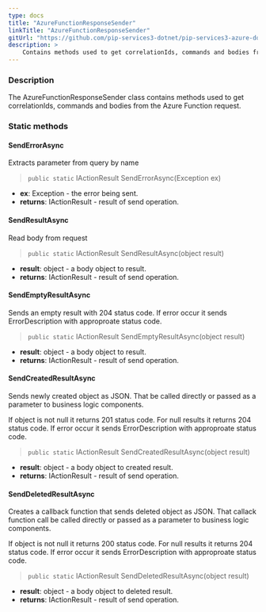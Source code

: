 ```yaml
---
type: docs
title: "AzureFunctionResponseSender"
linkTitle: "AzureFunctionResponseSender"
gitUrl: "https://github.com/pip-services3-dotnet/pip-services3-azure-dotnet"
description: >
    Contains methods used to get correlationIds, commands and bodies from the Azure Function request.
---
```


### Description

The AzureFunctionResponseSender class contains methods used to get correlationIds, commands and bodies from the Azure Function request.


### Static methods

#### SendErrorAsync
Extracts parameter from query by name

> `public static` IActionResult SendErrorAsync(Exception ex)

- **ex**: Exception - the error being sent.
- **returns**: IActionResult - result of send operation.

#### SendResultAsync
Read body from request

> `public static` IActionResult SendResultAsync(object result)

- **result**: object - a body object to result.
- **returns**: IActionResult - result of send operation.

#### SendEmptyResultAsync
Sends an empty result with 204 status code.
If error occur it sends ErrorDescription with approproate status code.

> `public static` IActionResult SendEmptyResultAsync(object result)

- **result**: object - a body object to result.
- **returns**: IActionResult - result of send operation.

#### SendCreatedResultAsync
Sends newly created object as JSON. 
That be called directly or passed as a parameter to business logic components.

If object is not null it returns 201 status code. For null results it returns
204 status code. If error occur it sends ErrorDescription with approproate status code.

> `public static` IActionResult SendCreatedResultAsync(object result)

- **result**: object - a body object to created result.
- **returns**: IActionResult - result of send operation.

#### SendDeletedResultAsync
Creates a callback function that sends deleted object as JSON. That callack
function call be called directly or passed as a parameter to business logic components.

If object is not null it returns 200 status code. For null results it returns
204 status code. If error occur it sends ErrorDescription with approproate status code.

> `public static` IActionResult SendDeletedResultAsync(object result)

- **result**: object - a body object to deleted result.
- **returns**: IActionResult - result of send operation.